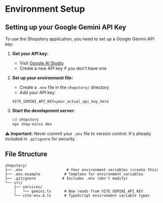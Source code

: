 # Environment Setup

## Setting up your Google Gemini API Key

To use the Shopstory application, you need to set up a Google Gemini API key:

1. **Get your API key:**
   - Visit [Google AI Studio](https://makersuite.google.com/app/apikey)
   - Create a new API key if you don't have one

2. **Set up your environment file:**
   - Create a `.env` file in the `shopstory/` directory
   - Add your API key:
   ```
   VITE_GEMINI_API_KEY=your_actual_api_key_here
   ```

3. **Start the development server:**
   ```bash
   cd shopstory
   npx shop-minis dev
   ```

⚠️ **Important:** Never commit your `.env` file to version control. It's already included in `.gitignore` for security.

## File Structure
```
shopstory/
├── .env                    # Your environment variables (create this)
├── .env.example           # Template for environment variables
├── .gitignore            # Includes .env (don't modify)
└── src/
    ├── services/
    │   └── gemini.ts      # Now reads from VITE_GEMINI_API_KEY
    └── vite-env.d.ts      # TypeScript environment variable types
```

